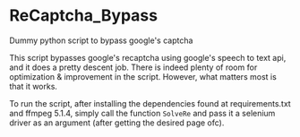 # ReCaptcha_Bypass
Dummy python script to bypass google's captcha

This script bypasses google's recaptcha using google's speech to text api, and it does a pretty descent job.
There is indeed plenty of room for optimization  & improvement in the script. However, what matters most is that it works.

To run the script, after installing the dependencies found at requirements.txt and ffmpeg 5.1.4, simply call the function `SolveRe` and pass it a selenium driver as an argument (after getting the desired page ofc).
